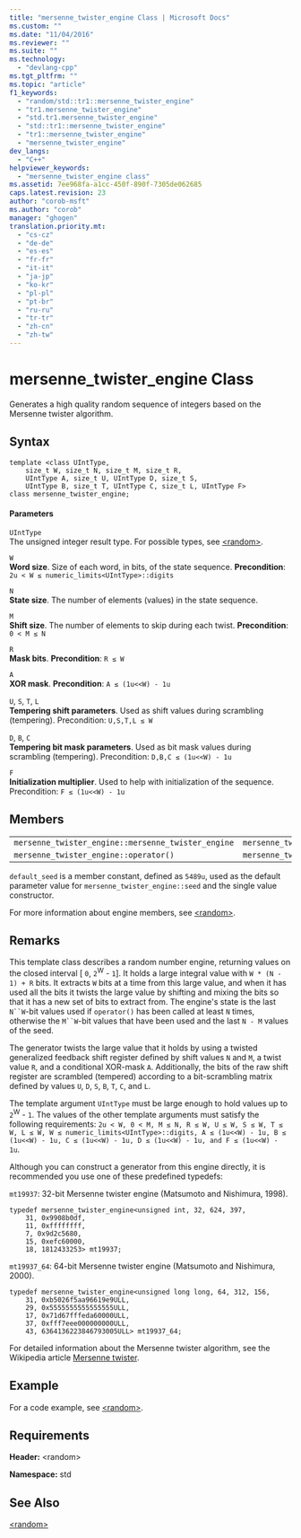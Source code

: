 ```yaml
---
title: "mersenne_twister_engine Class | Microsoft Docs"
ms.custom: ""
ms.date: "11/04/2016"
ms.reviewer: ""
ms.suite: ""
ms.technology: 
  - "devlang-cpp"
ms.tgt_pltfrm: ""
ms.topic: "article"
f1_keywords: 
  - "random/std::tr1::mersenne_twister_engine"
  - "tr1.mersenne_twister_engine"
  - "std.tr1.mersenne_twister_engine"
  - "std::tr1::mersenne_twister_engine"
  - "tr1::mersenne_twister_engine"
  - "mersenne_twister_engine"
dev_langs: 
  - "C++"
helpviewer_keywords: 
  - "mersenne_twister_engine class"
ms.assetid: 7ee968fa-a1cc-450f-890f-7305de062685
caps.latest.revision: 23
author: "corob-msft"
ms.author: "corob"
manager: "ghogen"
translation.priority.mt: 
  - "cs-cz"
  - "de-de"
  - "es-es"
  - "fr-fr"
  - "it-it"
  - "ja-jp"
  - "ko-kr"
  - "pl-pl"
  - "pt-br"
  - "ru-ru"
  - "tr-tr"
  - "zh-cn"
  - "zh-tw"
---
```

# mersenne_twister_engine Class
Generates a high quality random sequence of integers based on the Mersenne twister algorithm.  
  
## Syntax  
  
```  
template <class UIntType,   
    size_t W, size_t N, size_t M, size_t R,  
    UIntType A, size_t U, UIntType D, size_t S,  
    UIntType B, size_t T, UIntType C, size_t L, UIntType F>  
class mersenne_twister_engine;  
```  
  
#### Parameters  
 `UIntType`  
 The unsigned integer result type. For possible types, see [\<random>](../standard-library/random.md).  
  
 `W`  
 **Word size**. Size of each word, in bits, of the state sequence. **Precondition**: `2u < W ≤ numeric_limits<UIntType>::digits`  
  
 `N`  
 **State size**. The number of elements (values) in the state sequence.  
  
 `M`  
 **Shift size**. The number of elements to skip during each twist. **Precondition**: `0 < M ≤ N`  
  
 `R`  
 **Mask bits**. **Precondition**: `R ≤ W`  
  
 `A`  
 **XOR mask**. **Precondition**: `A ≤ (1u<<W) - 1u`  
  
 `U`, `S`, `T`, `L`  
 **Tempering shift parameters**. Used as shift values during scrambling (tempering). Precondition: `U,S,T,L ≤ W`  
  
 `D`, `B`, `C`  
 **Tempering bit mask parameters**. Used as bit mask values during scrambling (tempering). Precondition: `D,B,C ≤ (1u<<W) - 1u`  
  
 `F`  
 **Initialization multiplier**. Used to help with initialization of the sequence. Precondition: `F ≤ (1u<<W) - 1u`  
  
## Members  
  
||||  
|-|-|-|  
|`mersenne_twister_engine::mersenne_twister_engine`|`mersenne_twister_engine::min`|`mersenne_twister_engine::discard`|  
|`mersenne_twister_engine::operator()`|`mersenne_twister_engine::max`|`mersenne_twister_engine::seed`|  
  
 `default_seed` is a member constant, defined as `5489u`, used as the default parameter value for `mersenne_twister_engine::seed` and the single value constructor.  
  
 For more information about engine members, see [\<random>](../standard-library/random.md).  
  
## Remarks  
 This template class describes a random number engine, returning values on the closed interval [ `0`, `2`<sup>W</sup> - `1`]. It holds a large integral value with `W * (N - 1) + R` bits. It extracts `W` bits at a time from this large value, and when it has used all the bits it twists the large value by shifting and mixing the bits so that it has a new set of bits to extract from. The engine's state is the last `N``W`-bit values used if `operator()` has been called at least `N` times, otherwise the `M``W`-bit values that have been used and the last `N - M` values of the seed.  
  
 The generator twists the large value that it holds by using a twisted generalized feedback shift register defined by shift values `N` and `M`, a twist value `R`, and a conditional XOR-mask `A`. Additionally, the bits of the raw shift register are scrambled (tempered) according to a bit-scrambling matrix defined by values `U`, `D`, `S`, `B`, `T`, `C`, and `L`.  
  
 The template argument `UIntType` must be large enough to hold values up to `2`<sup>W</sup> - `1`. The values of the other template arguments must satisfy the following requirements: `2u < W, 0 < M, M ≤ N, R ≤ W, U ≤ W, S ≤ W, T ≤ W, L ≤ W, W ≤ numeric_limits<UIntType>::digits, A ≤ (1u<<W) - 1u, B ≤ (1u<<W) - 1u, C ≤ (1u<<W) - 1u, D ≤ (1u<<W) - 1u, and F ≤ (1u<<W) - 1u`.  
  
 Although you can construct a generator from this engine directly, it is recommended you use one of these predefined typedefs:  
  
 `mt19937`: 32-bit Mersenne twister engine (Matsumoto and Nishimura, 1998).  
  
```  
typedef mersenne_twister_engine<unsigned int, 32, 624, 397,   
    31, 0x9908b0df,   
    11, 0xffffffff,   
    7, 0x9d2c5680,   
    15, 0xefc60000,   
    18, 1812433253> mt19937;  
```  
  
 `mt19937_64`: 64-bit Mersenne twister engine (Matsumoto and Nishimura, 2000).  
  
```  
typedef mersenne_twister_engine<unsigned long long, 64, 312, 156,   
    31, 0xb5026f5aa96619e9ULL,   
    29, 0x5555555555555555ULL,   
    17, 0x71d67fffeda60000ULL,   
    37, 0xfff7eee000000000ULL,   
    43, 6364136223846793005ULL> mt19937_64;  
```  
  
 For detailed information about the Mersenne twister algorithm, see the Wikipedia article [Mersenne twister](http://go.microsoft.com/fwlink/LinkId=402356).  
  
## Example  
 For a code example, see [\<random>](../standard-library/random.md).  
  
## Requirements  
 **Header:** \<random>  
  
 **Namespace:** std  
  
## See Also  
 [\<random>](../standard-library/random.md)

